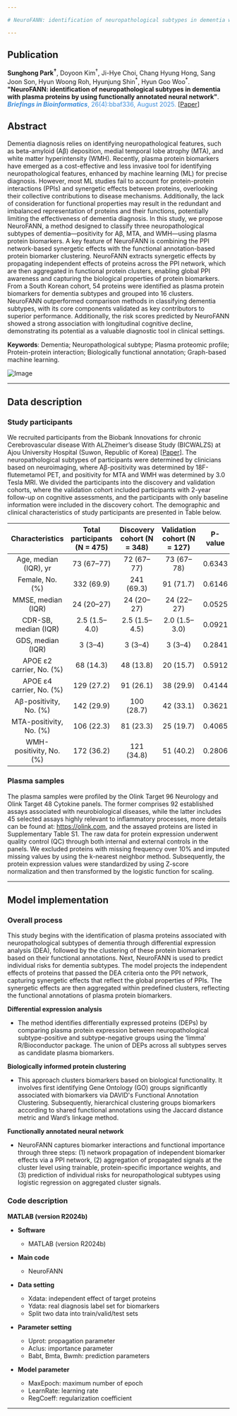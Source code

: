 ```yaml
---

# NeuroFANN: identification of neuropathological subtypes in dementia with plasma proteins by using functionally annotated neural network

---
```


## Publication
<b>Sunghong Park<sup>†</sup></b>, Doyoon Kim<sup>†</sup>, Ji-Hye Choi, Chang Hyung Hong, Sang Joon Son, Hyun Woong Roh, Hyunjung Shin<sup>&#42;</sup>, Hyun Goo Woo<sup>&#42;</sup>. <b>"NeuroFANN: identification of neuropathological subtypes in dementia with plasma proteins by using functionally annotated neural network"</b>. <span style="color:#3e8edc"><b><i> Briefings in Bioinformatics</i></b>, 26(4):bbaf336, August 2025.</span> [[Paper](https://doi.org/10.1093/bib/bbaf366)]

## Abstract
Dementia diagnosis relies on identifying neuropathological features, such as beta-amyloid (Aβ) deposition, medial temporal lobe atrophy (MTA), and white matter hyperintensity (WMH). Recently, plasma protein biomarkers have emerged as a cost-effective and less invasive tool for identifying neuropathological features, enhanced by machine learning (ML) for precise diagnosis. However, most ML studies fail to account for protein-protein interactions (PPIs) and synergetic effects between proteins, overlooking their collective contributions to disease mechanisms. Additionally, the lack of consideration for functional properties may result in the redundant and imbalanced representation of proteins and their functions, potentially limiting the effectiveness of dementia diagnosis. In this study, we propose NeuroFANN, a method designed to classify three neuropathological subtypes of dementia—positivity for Aβ, MTA, and WMH—using plasma protein biomarkers. A key feature of NeuroFANN is combining the PPI network-based synergetic effects with the functional annotation-based protein biomarker clustering. NeuroFANN extracts synergetic effects by propagating independent effects of proteins across the PPI network, which are then aggregated in functional protein clusters, enabling global PPI awareness and capturing the biological properties of protein biomarkers. From a South Korean cohort, 54 proteins were identified as plasma protein biomarkers for dementia subtypes and grouped into 16 clusters. NeuroFANN outperformed comparison methods in classifying dementia subtypes, with its core components validated as key contributors to superior performance. Additionally, the risk scores predicted by NeuroFANN showed a strong association with longitudinal cognitive decline, demonstrating its potential as a valuable diagnostic tool in clinical settings.

<b>Keywords</b>: Dementia; Neuropathological subtype; Plasma proteomic profile; Protein-protein interaction; Biologically functional annotation; Graph-based machine learning.

![Image](https://github.com/user-attachments/assets/84bfe8d7-1e8b-44b1-b100-35b05ca35932)

---

## Data description

### Study participants
We recruited participants from the Biobank Innovations for chronic Cerebrovascular disease With ALZheimer’s disease Study (BICWALZS) at Ajou University Hospital (Suwon, Republic of Korea) [[Paper](https://doi.org/10.30773/pi.2021.0335)]. The neuropathological subtypes of participants were determined by clinicians based on neuroimaging, where Aβ-positivity was determined by 18F-flutemetamol PET, and positivity for MTA and WMH was determined by 3.0 Tesla MRI. We divided the participants into the discovery and validation cohorts, where the validation cohort included participants with 2-year follow-up on cognitive assessments, and the participants with only baseline information were included in the discovery cohort. The demographic and clinical characteristics of study participants are presented in Table below.

|      Characteristics     | Total   participants (N = 475) | Discovery cohort   (N = 348) | Validation cohort   (N = 127) | P-value |
|:------------------------:|:------------------------------:|:----------------------------:|:-----------------------------:|:-------:|
|   Age, median (IQR), yr  |           73 (67–77)           |          72 (67–77)          |           73 (67–78)          |  0.6343 |
|      Female, No. (%)     |           332 (69.9)           |          241 (69.3)          |           91 (71.7)           |  0.6146 |
|    MMSE, median (IQR)    |           24 (20–27)           |          24 (20–27)          |           24 (22–27)          |  0.0525 |
|   CDR-SB, median (IQR)   |          2.5 (1.5–4.0)         |         2.5 (1.5–4.5)        |         2.0 (1.5–3.0)         |  0.0921 |
|     GDS, median (IQR)    |             3 (3–4)            |            3 (3–4)           |            3 (3–4)            |  0.2841 |
| APOE ε2 carrier, No. (%) |            68 (14.3)           |           48 (13.8)          |           20 (15.7)           |  0.5912 |
| APOE ε4 carrier, No. (%) |           129 (27.2)           |           91 (26.1)          |           38 (29.9)           |  0.4144 |
|  Aβ-positivity, No. (%)  |           142 (29.9)           |          100 (28.7)          |           42 (33.1)           |  0.3621 |
|  MTA-positivity, No. (%) |           106 (22.3)           |           81 (23.3)          |           25 (19.7)           |  0.4065 |
|  WMH-positivity, No. (%) |           172 (36.2)           |          121 (34.8)          |           51 (40.2)           |  0.2806 |

### Plasma samples
The plasma samples were profiled by the Olink Target 96 Neurology and Olink Target 48 Cytokine panels. The former comprises 92 established assays associated with neurobiological diseases, while the latter includes 45 selected assays highly relevant to inflammatory processes, more details can be found at: https://olink.com, and the assayed proteins are listed in Supplementary Table S1. The raw data for protein expression underwent quality control (QC) through both internal and external controls in the panels. We excluded proteins with missing frequency over 10% and imputed missing values by using the k-nearest neighbor method. Subsequently, the protein expression values were standardized by using Z-score normalization and then transformed by the logistic function for scaling.

---

## Model implementation

### Overall process
This study begins with the identification of plasma proteins associated with neuropathological subtypes of dementia through differential expression analysis (DEA), followed by the clustering of these protein biomarkers based on their functional annotations. Next, NeuroFANN is used to predict individual risks for dementia subtypes. The model projects the independent effects of proteins that passed the DEA criteria onto the PPI network, capturing synergetic effects that reflect the global properties of PPIs. The synergetic effects are then aggregated within predefined clusters, reflecting the functional annotations of plasma protein biomarkers.

<b>Differential expression analysis</b>
- The method identifies differentially expressed proteins (DEPs) by comparing plasma protein expression between neuropathological subtype-positive and subtype-negative groups using the ‘limma’ R/Bioconductor package. The union of DEPs across all subtypes serves as candidate plasma biomarkers.

<b>Biologically informed protein clustering</b>
- This approach clusters biomarkers based on biological functionality. It involves first identifying Gene Ontology (GO) groups significantly associated with biomarkers via DAVID's Functional Annotation Clustering. Subsequently, hierarchical clustering groups biomarkers according to shared functional annotations using the Jaccard distance metric and Ward’s linkage method.

<b>Functionally annotated neural network</b>
- NeuroFANN captures biomarker interactions and functional importance through three steps: (1) network propagation of independent biomarker effects via a PPI network, (2) aggregation of propagated signals at the cluster level using trainable, protein-specific importance weights, and (3) prediction of individual risks for neuropathological subtypes using logistic regression on aggregated cluster signals.

### Code description

<b>MATLAB (version R2024b)</b>
- <b>Software</b>
  - MATLAB (version R2024b)

- <b>Main code</b>
  - NeuroFANN
  
- <b>Data setting</b>
  - Xdata: independent effect of target proteins
  - Ydata: real diagnosis label set for biomarkers
  - Split two data into train/valid/test sets

- <b>Parameter setting</b>
  - Uprot: propagation parameter
  - Aclus: importance parameter
  - Babt, Bmta, Bwmh: prediction parameters

- <b>Model parameter</b>
  - MaxEpoch: maximum number of epoch
  - LearnRate: learning rate
  - RegCoeff: regularization coefficient

---
